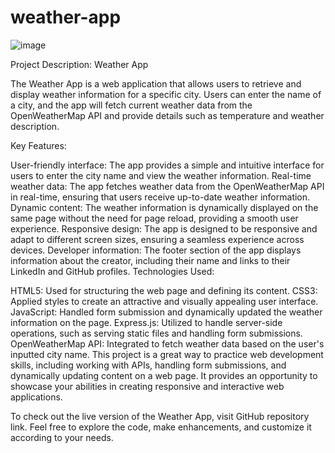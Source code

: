 # weather-app


![image](https://github.com/ramazanima/weather-app/assets/112561860/95f627c1-943f-4ea4-b1f3-3808b6b56379)


Project Description: Weather App

The Weather App is a web application that allows users to retrieve and display weather information for a specific city. Users can enter the name of a city, and the app will fetch current weather data from the OpenWeatherMap API and provide details such as temperature and weather description.

Key Features:

User-friendly interface: The app provides a simple and intuitive interface for users to enter the city name and view the weather information.
Real-time weather data: The app fetches weather data from the OpenWeatherMap API in real-time, ensuring that users receive up-to-date weather information.
Dynamic content: The weather information is dynamically displayed on the same page without the need for page reload, providing a smooth user experience.
Responsive design: The app is designed to be responsive and adapt to different screen sizes, ensuring a seamless experience across devices.
Developer information: The footer section of the app displays information about the creator, including their name and links to their LinkedIn and GitHub profiles.
Technologies Used:

HTML5: Used for structuring the web page and defining its content.
CSS3: Applied styles to create an attractive and visually appealing user interface.
JavaScript: Handled form submission and dynamically updated the weather information on the page.
Express.js: Utilized to handle server-side operations, such as serving static files and handling form submissions.
OpenWeatherMap API: Integrated to fetch weather data based on the user's inputted city name.
This project is a great way to practice web development skills, including working with APIs, handling form submissions, and dynamically updating content on a web page. It provides an opportunity to showcase your abilities in creating responsive and interactive web applications.

To check out the live version of the Weather App, visit GitHub repository link. Feel free to explore the code, make enhancements, and customize it according to your needs.
